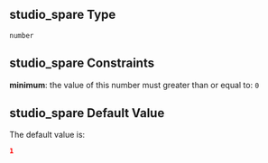 ## studio_spare Type

`number`

## studio_spare Constraints

**minimum**: the value of this number must greater than or equal to: `0`

## studio_spare Default Value

The default value is:

```json
1
```
